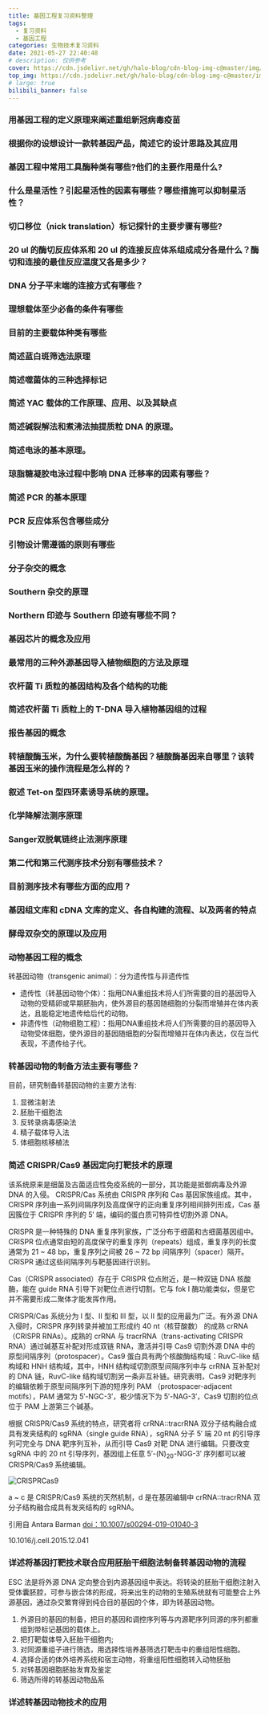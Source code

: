 ```yaml
---
title: 基因工程复习资料整理
tags:
  - 复习资料 
  - 基因工程
categories: 生物技术复习资料
date: 2021-05-27 22:40:48
# description: 仅供参考
cover: https://cdn.jsdelivr.net/gh/halo-blog/cdn-blog-img-c@master/img/基因工程.jpg
top_img: https://cdn.jsdelivr.net/gh/halo-blog/cdn-blog-img-c@master/img/基因工程.jpg
# large: true
bilibili_banner: false
---
```


### 用基因工程的定义原理来阐述重组新冠病毒疫苗

### 根据你的设想设计一款转基因产品，简述它的设计思路及其应用

### 基因工程中常用工具酶种类有哪些?他们的主要作用是什么?

### 什么是星活性？引起星活性的因素有哪些？哪些措施可以抑制星活性？

### 切口移位（nick translation）标记探针的主要步骤有哪些?

### 20 ul 的酶切反应体系和 20 ul 的连接反应体系组成成分各是什么？酶切和连接的最佳反应温度又各是多少？

### DNA 分子平末端的连接方式有哪些？

### 理想载体至少必备的条件有哪些

### 目前的主要载体种类有哪些

### 简述蓝白斑筛选法原理

### 简述噬菌体的三种选择标记

### 简述 YAC 载体的工作原理、应用、以及其缺点

### 简述碱裂解法和煮沸法抽提质粒 DNA 的原理。

### 简述电泳的基本原理。

### 琼脂糖凝胶电泳过程中影响 DNA 迁移率的因素有哪些？

### 简述 PCR 的基本原理

### PCR 反应体系包含哪些成分

### 引物设计需遵循的原则有哪些

### 分子杂交的概念

### Southern 杂交的原理

### Northern 印迹与 Southern 印迹有哪些不同？

### 基因芯片的概念及应用

### 最常用的三种外源基因导入植物细胞的方法及原理

### 农杆菌 Ti 质粒的基因结构及各个结构的功能

### 简述农杆菌 Ti 质粒上的 T-DNA 导入植物基因组的过程

### 报告基因的概念

### 转植酸酶玉米，为什么要转植酸酶基因？植酸酶基因来自哪里？该转基因玉米的操作流程是怎么样的？

### 叙述 Tet-on 型四环素诱导系统的原理。

### 化学降解法测序原理

### Sanger双脱氧链终止法测序原理

### 第二代和第三代测序技术分别有哪些技术？

### 目前测序技术有哪些方面的应用？

### 基因组文库和 cDNA 文库的定义、各自构建的流程、以及两者的特点

### 酵母双杂交的原理以及应用

### 动物基因工程的概念

转基因动物（transgenic animal）：分为遗传性与非遗传性

+ 遗传性（转基因动物个体）：指用DNA重组技术将人们所需要的目的基因导入动物的受精卵或早期胚胎内，使外源目的基因随细胞的分裂而增殖并在体内表达，且能稳定地遗传给后代的动物。
+ 非遗传性（动物细胞工程）：指用DNA重组技术将人们所需要的目的基因导入动物受体细胞，使外源目的基因随细胞的分裂而增殖并在体内表达，仅在当代表现，不遗传给子代。

### 转基因动物的制备方法主要有哪些？

目前，研究制备转基因动物的主要方法有:
1. 显微注射法
2. 胚胎干细胞法
3. 反转录病毒感染法
4. 精子载体导入法
5. 体细胞核移植法

### 简述 CRISPR/Cas9 基因定向打靶技术的原理

该系统原来是细菌及古菌适应性免疫系统的一部分，其功能是抵御病毒及外源 DNA 的入侵。 CRISPR/Cas 系统由 CRISPR 序列和 Cas 基因家族组成。其中，CRISPR 序列由一系列间隔序列及高度保守的正向重复序列相间排列形成，Cas 基因簇位于 CRISPR 序列的 5′ 端，编码的蛋白质可特异性切割外源 DNA。

CRISPR 是一种特殊的 DNA 重复序列家族，广泛分布于细菌和古细菌基因组中。CRISPR 位点通常由短的高度保守的重复序列（repeats）组成，重复序列的长度通常为 21 \~ 48 bp，重复序列之间被 26 \~ 72 bp 间隔序列（spacer）隔开。CRISPR 通过这些间隔序列与靶基因进行识别。

Cas（CRISPR associated）存在于 CRISPR 位点附近，是一种双链 DNA 核酸酶，能在 guide RNA 引导下对靶位点进行切割。它与 fok I 酶功能类似，但是它并不需要形成二聚体才能发挥作用。

CRISPR/Cas 系统分为 I 型、Ⅱ 型和 Ⅲ 型，以 Ⅱ 型的应用最为广泛。有外源 DNA 入侵时，CRISPR 序列转录并被加工形成约 40 nt（核苷酸数） 的成熟 crRNA（CRISPR RNAs）。成熟的 crRNA 与 tracrRNA（trans-activating CRISPR RNA）通过碱基互补配对形成双链 RNA，激活并引导 Cas9 切割外源 DNA 中的原型间隔序列（protospacer）。Cas9 蛋白具有两个核酸酶结构域：RuvC-like 结构域和 HNH 结构域，其中，HNH 结构域切割原型间隔序列中与 crRNA 互补配对的 DNA 链，RuvC-like 结构域切割另一条非互补链。研究表明，Cas9 对靶序列的编辑依赖于原型间隔序列下游的短序列 PAM （protospacer-adjacent motifs），PAM 通常为 5′-NGC-3′，极少情况下为 5′-NAG-3′，Cas9 切割的位点位于 PAM 上游第三个碱基。

根据 CRISPR/Cas9 系统的特点，研究者将 crRNA::tracrRNA 双分子结构融合成具有发夹结构的 sgRNA（single guide RNA），sgRNA 分子 5′ 端 20 nt 的引导序列可完全与 DNA 靶序列互补，从而引导 Cas9 对靶 DNA 进行编辑。只要改变 sgRNA 中的 20 nt 引导序列，基因组上任意 5′-(N)<sub>20</sub>-NGG-3′ 序列都可以被 CRISPR/Cas9 系统编辑。

![CRISPRCas9](https://cdn.jsdelivr.net/gh/halo-blog/cdn-blog-img-c@master/img/CRISPRCas9.49zxlie890s0.png)

a \~ c 是 CRISPR/Cas9 系统的天然机制，d 是在基因编辑中 crRNA::tracrRNA 双分子结构融合成具有发夹结构的 sgRNA。

引用自 Antara Barman [ doi：10.1007/s00294-019-01040-3 ](https://sci-hub.se/10.1007/s00294-019-01040-3)



10.1016/j.cell.2015.12.041


### 详述将基因打靶技术联合应用胚胎干细胞法制备转基因动物的流程


ESC 法是将外源 DNA 定向整合到内源基因组中表达。将转染的胚胎干细胞注射入受体囊胚腔，可参与嵌合体的形成，将来出生的动物的生殖系统就有可能整合上外源基因，通过杂交繁育得到纯合目的基因的个体，即为转基因动物。

1. 外源目的基因的制备，把目的基因和调控序列等与内源靶序列同源的序列都重组到带标记基因的载体上。
2. 把打靶载体导入胚胎干细胞内;
3. 对同源重组子进行筛选，用选择性培养基筛选打靶击中的重组阳性细胞。
4. 选择合适的体外培养系统和宿主动物，将重组阳性细胞转入动物胚胎
5. 对转基因细胞胚胎发育及鉴定
6. 筛选所得的转基因动物品系

### 详述转基因动物技术的应用

